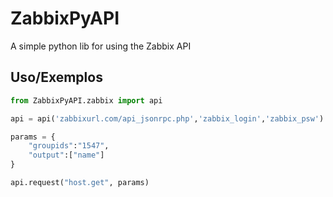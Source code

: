 # ZabbixPyAPI

A simple python lib for using the Zabbix API

## Uso/Exemplos

```python
from ZabbixPyAPI.zabbix import api

api = api('zabbixurl.com/api_jsonrpc.php','zabbix_login','zabbix_psw')

params = {
    "groupids":"1547",
    "output":["name"]
}

api.request("host.get", params)
```
